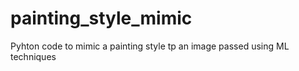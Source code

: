 # painting_style_mimic
Pyhton code to mimic a painting style tp an image passed using ML techniques
